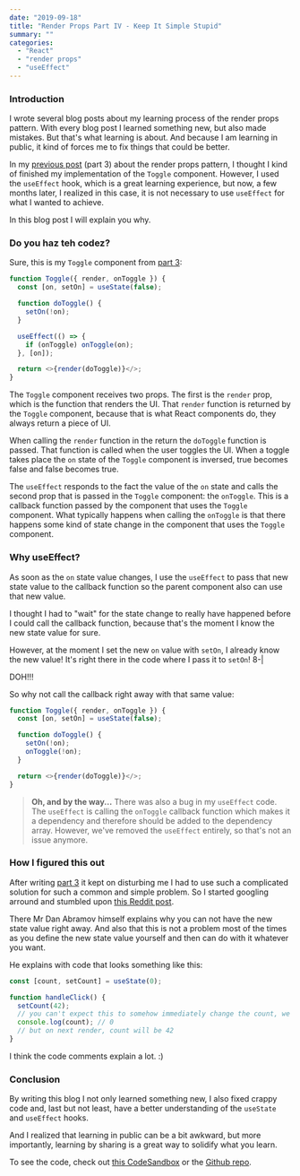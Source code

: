 ```yaml
---
date: "2019-09-18"
title: "Render Props Part IV - Keep It Simple Stupid"
summary: ""
categories:
  - "React"
  - "render props"
  - "useEffect"
---
```


### Introduction

I wrote several blog posts about my learning process of the render props pattern.
With every blog post I learned something new, but also made mistakes. But that's
what learning is about. And because I am learning in public, it kind of forces
me to fix things that could be better.

In my [previous post] (part 3) about the render props pattern, I thought I kind of
finished my implementation of the `Toggle` component. However, I used the `useEffect`
hook, which is a great learning experience, but now, a few months later, I realized
in this case, it is not necessary to use `useEffect` for what I wanted to achieve.

In this blog post I will explain you why.

### Do you haz teh codez?

Sure, this is my `Toggle` component from [part 3]:

```js
function Toggle({ render, onToggle }) {
  const [on, setOn] = useState(false);

  function doToggle() {
    setOn(!on);
  }

  useEffect(() => {
    if (onToggle) onToggle(on);
  }, [on]);

  return <>{render(doToggle)}</>;
}
```

The `Toggle` component receives two props. The first is the `render` prop, which
is the function that renders the UI. That `render` function is returned by the
`Toggle` component, because that is what React components do, they always return
a piece of UI.

When calling the `render` function in the return the `doToggle` function is passed.
That function is called when the user toggles the UI. When a toggle takes place
the `on` state of the `Toggle` component is inversed, true becomes false and false
becomes true.

The `useEffect` responds to the fact the value of the `on` state and calls the second
prop that is passed in the `Toggle` component: the `onToggle`. This is a callback
function passed by the component that uses the `Toggle` component. What typically happens
when calling the `onToggle` is that there happens some kind of state change in the
component that uses the `Toggle` component.

### Why useEffect?

As soon as the `on` state value changes, I use the `useEffect` to pass that new state
value to the callback function so the parent component also can use that new value.

I thought I had to "wait" for the state change to really have happened before I
could call the callback function, because that's the moment I know the new state
value for sure.

However, at the moment I set the new `on` value with `setOn`, I already know the
new value! It's right there in the code where I pass it to `setOn`! 8-|

DOH!!!

So why not call the callback right away with that same value:

```js
function Toggle({ render, onToggle }) {
  const [on, setOn] = useState(false);

  function doToggle() {
    setOn(!on);
    onToggle(!on);
  }

  return <>{render(doToggle)}</>;
}
```

> **Oh, and by the way...**
> There was also a bug in my `useEffect` code. The `useEffect` is calling the `onToggle`
> callback function which makes it a dependency and therefore should be added to
> the dependency array. However, we've removed the `useEffect` entirely, so that's
> not an issue anymore.

### How I figured this out

After writing [part 3] it kept on disturbing me I had to use such a complicated
solution for such a common and simple problem. So I started googling arround and
stumbled upon [this Reddit post].

There Mr Dan Abramov himself explains why you can not have the new state value right
away. And also that this is not a problem most of the times as you define the new state
value yourself and then can do with it whatever you want.

He explains with code that looks something like this:

```js
const [count, setCount] = useState(0);

function handleClick() {
  setCount(42);
  // you can't expect this to somehow immediately change the count, we even declared it with const :-)
  console.log(count); // 0
  // but on next render, count will be 42
}
```

I think the code comments explain a lot. :)

### Conclusion

By writing this blog I not only learned something new, I also fixed crappy code and, last
but not least, have a better understanding of the `useState` and `useEffect` hooks.

And I realized that learning in public can be a bit awkward, but more importantly, learning
by sharing is a great way to solidify what you learn.

To see the code, check out [this CodeSandbox] or the [Github repo].

[previous post]: /render-props-part-iii-a-flexible-and-reusable-toggle-component
[part 3]: /render-props-part-iii-a-flexible-and-reusable-toggle-component
[this reddit post]: https://www.reddit.com/r/reactjs/comments/a3y76f/react_hooks_setstate_gotcha/eba1fh0/
[this codesandbox]: https://codesandbox.io/s/github/bouwe77/react-render-props-4/tree/master/
[github repo]: https://github.com/bouwe77/react-render-props-4
